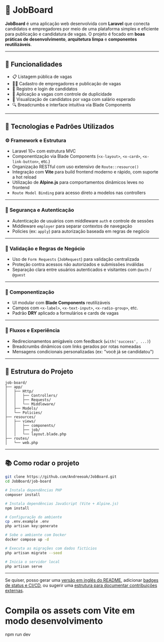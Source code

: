 

# 💼 **JobBoard**

**JobBoard** é uma aplicação web desenvolvida com **Laravel** que conecta candidatos e empregadores por meio de uma plataforma simples e eficiente para publicação e candidatura de vagas. O projeto é focado em **boas práticas de desenvolvimento**, **arquitetura limpa** e **componentes reutilizáveis**.

---

## 🚀 Funcionalidades

* 📋 Listagem pública de vagas
* 🧑‍💼 Cadastro de empregadores e publicação de vagas
* 👤 Registro e login de candidatos
* 📝 Aplicação a vagas com controle de duplicidade
* 📂 Visualização de candidatos por vaga com salário esperado
* 🔍 Breadcrumbs e interface intuitiva via Blade Components

---

## 🧠 Tecnologias e Padrões Utilizados

### ⚙️ **Framework e Estrutura**

* Laravel 10+ com estrutura MVC
* Componentização via Blade Components (`<x-layout>`, `<x-card>`, `<x-link-button>`, etc.)
* Organização RESTful com uso extensivo de `Route::resource()`
* Integração com **Vite** para build frontend moderno e rápido, com suporte a hot reload
* Utilização de **Alpine.js** para comportamentos dinâmicos leves no frontend
* `Route Model Binding` para acesso direto a modelos nas controllers

---

### 🔐 **Segurança e Autenticação**

* Autenticação de usuários com middleware `auth` e controle de sessões
* Middleware `employer` para separar contextos de navegação
* Policies (ex: `apply`) para autorização baseada em regras de negócio

---

### 🧰 **Validação e Regras de Negócio**

* Uso de `Form Requests` (`JobRequest`) para validação centralizada
* Proteção contra acessos não autorizados e submissões inválidas
* Separação clara entre usuários autenticados e visitantes com `@auth` / `@guest`

---

### 🧩 **Componentização**

* UI modular com **Blade Components** reutilizáveis
* Campos com `<x-label>`, `<x-text-input>`, `<x-radio-group>`, etc.
* Padrão **DRY** aplicado a formulários e cards de vagas

---

### 🔄 **Fluxos e Experiência**

* Redirecionamentos amigáveis com feedback (`with('success', ...)`)
* Breadcrumbs dinâmicos com links gerados por rotas nomeadas
* Mensagens condicionais personalizadas (ex: "você já se candidatou")

---

## 📁 Estrutura do Projeto

```
job-board/
├── app/
│   ├── Http/
│   │   ├── Controllers/
│   │   ├── Requests/
│   │   └── Middleware/
│   ├── Models/
│   └── Policies/
├── resources/
│   ├── views/
│   │   ├── components/
│   │   ├── job/
│   │   └── layout.blade.php
├── routes/
│   └── web.php
```

---

## 📚 Como rodar o projeto

```bash
git clone https://github.com/Andreeoak/JobBoard.git
cd JobBoard/job-board

# Instala dependências PHP
composer install

# Instala dependências JavaScript (Vite + Alpine.js)
npm install

# Configuração do ambiente
cp .env.example .env
php artisan key:generate

# Sobe o ambiente com Docker
docker compose up -d

# Executa as migrações com dados fictícios
php artisan migrate --seed

# Inicia o servidor local
php artisan serve
```

---

Se quiser, posso gerar uma [versão em inglês do README](f), adicionar [badges de status e CI/CD](f), ou sugerir uma [estrutura para documentar contribuições externas](f).


# Compila os assets com Vite em modo desenvolvimento
npm run dev
```
